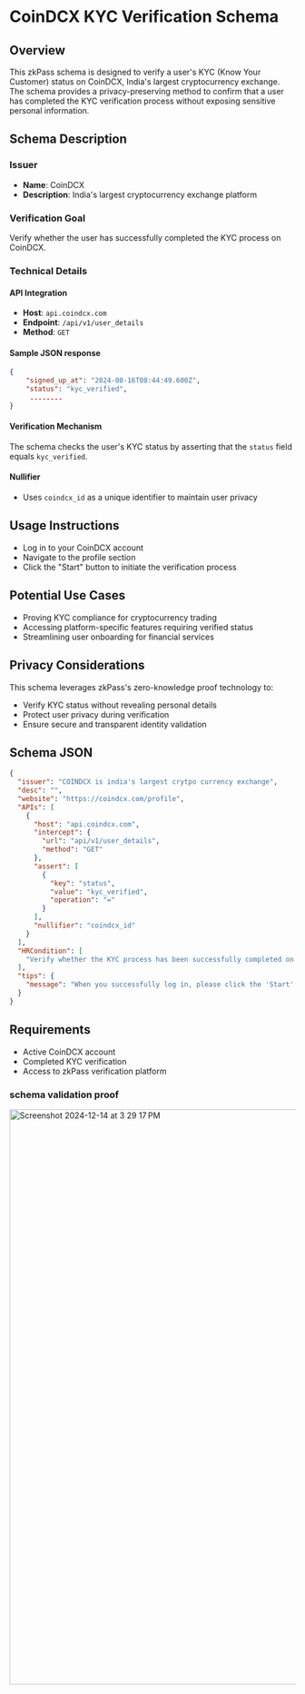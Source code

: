 # CoinDCX KYC Verification Schema

## Overview

This zkPass schema is designed to verify a user's KYC (Know Your Customer) status on CoinDCX, India's largest cryptocurrency exchange. The schema provides a privacy-preserving method to confirm that a user has completed the KYC verification process without exposing sensitive personal information.

## Schema Description

### Issuer

- **Name**: CoinDCX
- **Description**: India's largest cryptocurrency exchange platform

### Verification Goal

Verify whether the user has successfully completed the KYC process on CoinDCX.

### Technical Details

#### API Integration

- **Host**: `api.coindcx.com`
- **Endpoint**: `/api/v1/user_details`
- **Method**: `GET`
#### Sample JSON response 
```json
{
    "signed_up_at": "2024-08-16T08:44:49.600Z",
    "status": "kyc_verified",
     ........
}
```

#### Verification Mechanism

The schema checks the user's KYC status by asserting that the `status` field equals `kyc_verified`.

#### Nullifier

- Uses `coindcx_id` as a unique identifier to maintain user privacy

## Usage Instructions

- Log in to your CoinDCX account  
- Navigate to the profile section  
- Click the "Start" button to initiate the verification process

## Potential Use Cases

- Proving KYC compliance for cryptocurrency trading
- Accessing platform-specific features requiring verified status
- Streamlining user onboarding for financial services

## Privacy Considerations

This schema leverages zkPass's zero-knowledge proof technology to:

- Verify KYC status without revealing personal details
- Protect user privacy during verification
- Ensure secure and transparent identity validation

## Schema JSON

```json
{
  "issuer": "COINDCX is india's largest crytpo currency exchange",
  "desc": "",
  "website": "https://coindcx.com/profile",
  "APIs": [
    {
      "host": "api.coindcx.com",
      "intercept": {
        "url": "api/v1/user_details",
        "method": "GET"
      },
      "assert": [
        {
          "key": "status",
          "value": "kyc_verified",
          "operation": "="
        }
      ],
      "nullifier": "coindcx_id"
    }
  ],
  "HRCondition": [
    "Verify whether the KYC process has been successfully completed on coinDCX"
  ],
  "tips": {
    "message": "When you successfully log in, please click the 'Start' button to initiate the verification process."
  }
}
```

## Requirements

- Active CoinDCX account
- Completed KYC verification
- Access to zkPass verification platform

### schema validation proof
<img width="1013" alt="Screenshot 2024-12-14 at 3 29 17 PM" src="https://github.com/user-attachments/assets/31027ad9-b2eb-4d2d-902f-d1ac52d6a28a" />
